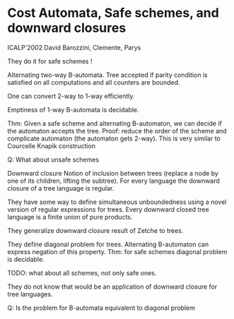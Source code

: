 # Cost Automata, Safe schemes, and downward closures

ICALP'2002 David Barozzini, Clemente, Parys

They do it for safe schemes !

Alternating two-way B-automata. Tree accepted if parity condition is satisfied
on all computations and all counters are bounded.

One can convert 2-way to 1-way efficiently.

Emptiness of 1-way B-automata is decidable.

Thm: Given a safe scheme and alternating B-automaton, we can decide if the
automaton accepts the tree.
Proof: reduce the order of the scheme and complicate automaton (the
automaton gets 2-way). This is very similar to Courcelle Knapik construction

Q: What about unsafe schemes

Downward closure
Notion of inclusion between trees (replace a node by one of its children,
lifting the subtree). For every language the downward closure of a
tree language is regular.

They have some way to define simultaneous unboundedness using a novel version of
regular expressions for trees. Every downward closed tree language is a finite
union of pure products.

They generalize downward closure result of Zetche to trees.

They define diagonal problem for trees.
Alternating B-automaton can express negation of this property. 
Thm: for safe schemes diagonal problem is decidable.

TODO: what about all schemes, not only safe ones.

They do not know that would be an application of downward closure for tree languages.

Q: Is the problem for B-automata equivalent to diagonal problem 